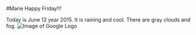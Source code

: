 #Marie
Happy Friday!!!

Today is June 12 year 2015.
It is raining and cool.
There are gray clouds and fog.
![Image of Google Logo](https://www.google.com/images/srpr/logo11w.png)
